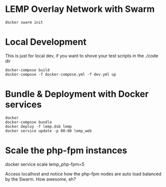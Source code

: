 # LEMP Overlay Network with Swarm

```
docker swarm init
```

# Local Development
This is just for local dev, if you want to shove your test scripts in the ./code dir
```
docker-compose build
docker-compose -f docker-compose.yml -f dev.yml up
```

# Bundle & Deployment with Docker services
```
docker
docker-compose bundle
docker deploy -f lemp.dsb lemp
docker service update -p 80:80 lemp_web
```

# Scale the php-fpm instances
docker service scale lemp_php-fpm=5

Access localhost and notice how the php-fpm nodes are auto load balanced by the Swarm. How awesome, eh?